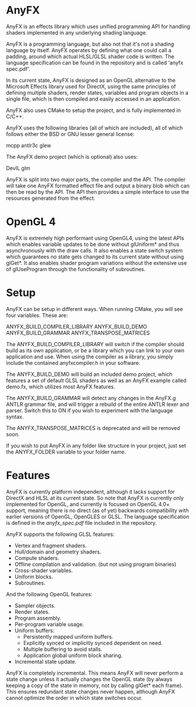 AnyFX
=====

AnyFX is an effects library which uses unified programming API for handling shaders implemented in any underlying shading language.

AnyFX is a programming language, but also not that it's not a shading language by itself. AnyFX operates by defining what one could call a padding, around which actual HLSL/GLSL shader code is written. The language specification can be found in the repository and is called 'anyfx spec.pdf'.

In its current state, AnyFX is designed as an OpenGL alternative to the Microsoft Effects library used for DirectX, using the same principles of defining multiple shaders, render states, variables and program objects in a single file, which is then compiled and easily accessed in an application. 


AnyFX also uses CMake to setup the project, and is fully implemented in C/C++. 

AnyFX uses the following libraries (all of which are included), all of which follows either the BSD or GNU lesser general license:

mcpp
antlr3c
glew

The AnyFX demo project (which is optional) also uses:

DevIL
glm

AnyFX is split into two major parts, the compiler and the API. The compiler will take one AnyFX formatted effect file and output a binary blob which can then be read by the API. The API then provides a simple interface to use the resources generated from the effect. 

OpenGL 4
=====
AnyFX is extremely high performant using OpenGL4, using the latest APIs which enables variable updates to be done without glUniform* and thus asynchronously with the draw calls. It also enables a state switch system which guarantees no state gets changed to its current state without using glGet*. It also enables shader program variations without the extensive use of glUseProgram through the functionality of subroutines.


Setup
====

AnyFX can be setup in different ways. When running CMake, you will see four variables. These are:

ANYFX_BUILD_COMPILER_LIBRARY
ANYFX_BUILD_DEMO
ANYFX_BUILD_GRAMMAR
ANYFX_TRANSPOSE_MATRICES

The ANYFX_BUILD_COMPILER_LIBRARY will switch if the compiler should build as its own application, or be a library which you can link to your own application and use. When using the compiler as a library, you simply include the contained anyfxcompiler.h in your software.

The ANYFX_BUILD_DEMO will build an included demo project, which features a set of default GLSL shaders as well as an AnyFX example called demo.fx, which utilizes most AnyFX features.

The ANYFX_BUILD_GRAMMAR will detect any changes in the AnyFX.g ANTLR grammar file, and will trigger a rebuild of the entire ANTLR lexer and parser. Switch this to ON if you wish to experiment with the language syntax.

The ANYFX_TRANSPOSE_MATRICES is deprecated and will be removed soon. 

If you wish to put AnyFX in any folder like structure in your project, just set the ANYFX_FOLDER variable to your folder name. 

Features
====

AnyFX is currently platform independent, although it lacks support for DirectX and HLSL at its current state. So note that AnyFX is currently only implemented for OpenGL, and currently is focused on OpenGL 4.0+ support, meaning there is no direct (as of yet) backwards compatibility with earlier versions of OpenGL, OpenGLES or GLSL. The language specification is defined in the _anyfx\_spec.pdf_ file included in the repository.

AnyFX supports the following GLSL features:
- Vertex and fragment shaders.
- Hull/domain and geometry shaders.
- Compute shaders.
- Offline compilation and validation. (but not using program binaries)
- Cross-shader variables.
- Uniform blocks.
- Subroutines.

And the following OpenGL features:
- Sampler objects.
- Render states.
- Program assembly.
- Per-program variable usage.
- Uniform buffers:
  - Persistently mapped uniform buffers.  
  - Explicitly synced or implicitly synced dependent on need.
  - Multiple buffering to avoid stalls.
  - Application global uniform block sharing.
- Incremental state update.

AnyFX is completely incremental. This means AnyFX will never perform a state change unless it actually changes the OpenGL state (by always keeping a copy of the state in memory, not by calling glGet* each frame). This ensures redundant state changes never happen, although AnyFX cannot optimize the order in which state switches occur. 
